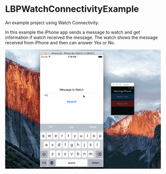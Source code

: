 # LBPWatchConnectivityExample
An example project using Watch Connectivity.

In this example the iPhone app sends a message to watch and get information if watch received the message.
The watch shows the message received from iPhone and then can answer Yes or No.

![](https://github.com/leobarrospereira/LBPWatchConnectivityExample/blob/master/LBPWatchConnectivityExample/Wiki%20Images/LBPWatchConnectivityExample.gif)
